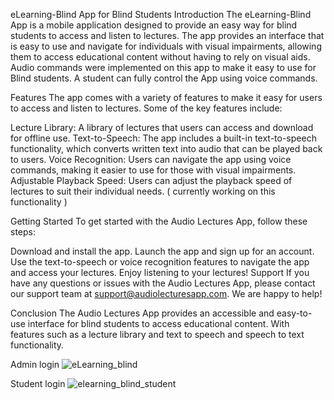eLearning-Blind App for Blind Students
Introduction
The eLearning-Blind App is a mobile application designed to provide an easy way for blind students to access and listen to lectures. The app provides an interface that is easy to use and navigate for individuals with visual impairments, allowing them to access educational content without having to rely on visual aids. Audio commands were implemented on this app to make it easy to use for Blind students. A student can fully control the App using voice commands.

Features
The app comes with a variety of features to make it easy for users to access and listen to lectures. Some of the key features include:

Lecture Library: A library of lectures that users can access and download for offline use.
Text-to-Speech: The app includes a built-in text-to-speech functionality, which converts written text into audio that can be played back to users.
Voice Recognition: Users can navigate the app using voice commands, making it easier to use for those with visual impairments.
Adjustable Playback Speed: Users can adjust the playback speed of lectures to suit their individual needs. ( currently working on this functionality )

Getting Started
To get started with the Audio Lectures App, follow these steps:

Download and install the app.
Launch the app and sign up for an account.
Use the text-to-speech or voice recognition features to navigate the app and access your lectures.
Enjoy listening to your lectures!
Support
If you have any questions or issues with the Audio Lectures App, please contact our support team at support@audiolecturesapp.com. We are happy to help!

Conclusion
The Audio Lectures App provides an accessible and easy-to-use interface for blind students to access educational content. With features such as a lecture library and text to speech and speech to text functionality.

Admin login
![eLearning_blind](https://user-images.githubusercontent.com/65946237/227301967-d18b30d9-df1b-425b-ab07-f24a61aab09d.gif)

Student login
![elearning_blind_student](https://user-images.githubusercontent.com/65946237/227303972-2d65b7ae-b8df-49b0-afac-b23ba8ac45da.gif)

